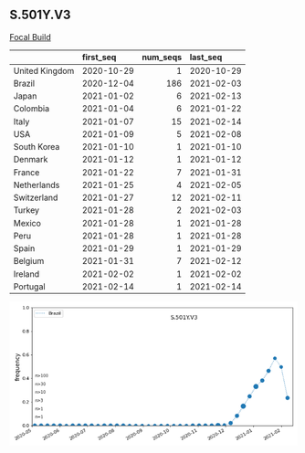 

## S.501Y.V3
[Focal Build](https://nextstrain.org/groups/neherlab/ncov/S.501Y.V3?c=gt-S_501)

|                | first_seq   |   num_seqs | last_seq   |
|:---------------|:------------|-----------:|:-----------|
| United Kingdom | 2020-10-29  |          1 | 2020-10-29 |
| Brazil         | 2020-12-04  |        186 | 2021-02-03 |
| Japan          | 2021-01-02  |          6 | 2021-02-13 |
| Colombia       | 2021-01-04  |          6 | 2021-01-22 |
| Italy          | 2021-01-07  |         15 | 2021-02-14 |
| USA            | 2021-01-09  |          5 | 2021-02-08 |
| South Korea    | 2021-01-10  |          1 | 2021-01-10 |
| Denmark        | 2021-01-12  |          1 | 2021-01-12 |
| France         | 2021-01-22  |          7 | 2021-01-31 |
| Netherlands    | 2021-01-25  |          4 | 2021-02-05 |
| Switzerland    | 2021-01-27  |         12 | 2021-02-11 |
| Turkey         | 2021-01-28  |          2 | 2021-02-03 |
| Mexico         | 2021-01-28  |          1 | 2021-01-28 |
| Peru           | 2021-01-28  |          1 | 2021-01-28 |
| Spain          | 2021-01-29  |          1 | 2021-01-29 |
| Belgium        | 2021-01-31  |          7 | 2021-02-12 |
| Ireland        | 2021-02-02  |          1 | 2021-02-02 |
| Portugal       | 2021-02-14  |          1 | 2021-02-14 |

![Overall trends S.501Y.V3](/overall_trends_figures/overall_trends_S.501Y.V3.png)